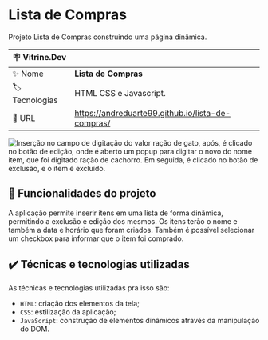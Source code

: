 # Lista de Compras

Projeto Lista de Compras construindo uma página dinâmica.

| :placard: Vitrine.Dev |     |
| -------------  | --- |
| :sparkles: Nome        | **Lista de Compras**
| :label: Tecnologias | HTML CSS e Javascript. 
| :rocket: URL         | https://andreduarte99.github.io/lista-de-compras/
<!-- Inserir imagem com a #vitrinedev ao final do link -->

![Inserção no campo de digitação do valor ração de gato, após, é clicado no botão de edição, onde é aberto um popup para digitar o novo do nome item, que foi digitado ração de cachorro. Em seguida, é clicado no botão de exclusão, e o item é excluído.](https://imgur.com/isPj7Xf.gif#vitrinedev)

## 🔨 Funcionalidades do projeto

A aplicação permite inserir itens em uma lista de forma dinâmica, permitindo a exclusão e edição dos mesmos. Os itens terão o nome e também a data e horário que foram criados. Também é possível selecionar um checkbox para informar que o item foi comprado.

## ✔️ Técnicas e tecnologias utilizadas

As técnicas e tecnologias utilizadas pra isso são:

- `HTML`: criação dos elementos da tela;
- `CSS`: estilização da aplicação;
- `JavaScript`: construção de elementos dinâmicos através da manipulação do DOM.
